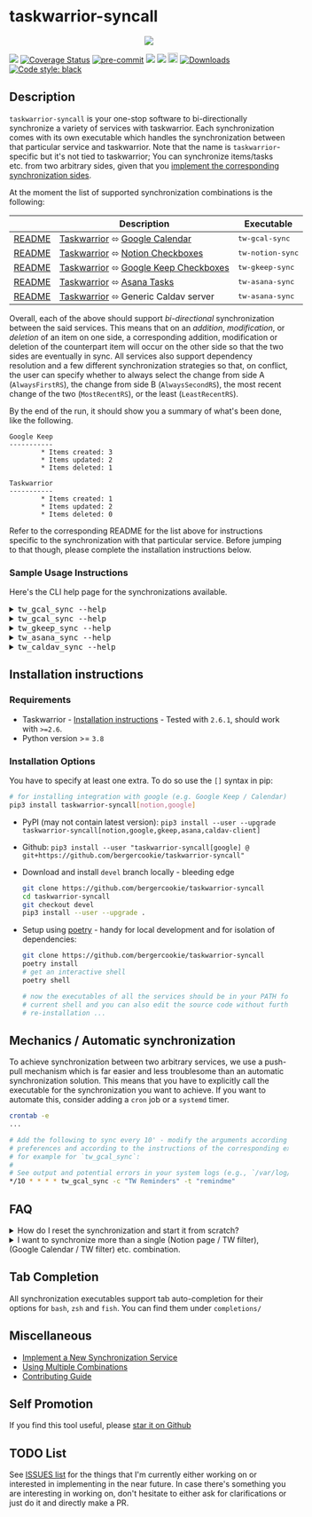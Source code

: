 # taskwarrior-syncall

<p align="center">
  <img src="https://raw.githubusercontent.com/bergercookie/taskwarrior-syncall/master/misc/meme.png"/>
</p>

<a href="https://github.com/bergercookie/taskwarrior-syncall/actions" alt="master">
<img src="https://github.com/bergercookie/taskwarrior-syncall/actions/workflows/ci.yml/badge.svg?branch=master" /></a>
<a href='https://coveralls.io/github/bergercookie/taskwarrior-syncall?branch=master'>
<img src='https://coveralls.io/repos/github/bergercookie/taskwarrior-syncall/badge.svg?branch=master' alt='Coverage Status' /></a>
<a href="https://github.com/pre-commit/pre-commit">
<img src="https://img.shields.io/badge/pre--commit-enabled-brightgreen?logo=pre-commit&logoColor=white" alt="pre-commit"></a>
<a href="https://github.com/bergercookie/taskwarrior-syncall/blob/master/LICENSE" alt="LICENSE">
<img src="https://img.shields.io/github/license/bergercookie/taskwarrior-syncall.svg" /></a>
<a href="https://pypi.org/project/takwarrior-syncall" alt="PyPI">
<img src="https://img.shields.io/pypi/pyversions/taskwarrior-syncall.svg" /></a>
<a href="https://badge.fury.io/py/taskwarrior-syncall">
<img src="https://badge.fury.io/py/taskwarrior-syncall.svg" alt="PyPI version" height="18"></a>
<a href="https://pepy.tech/project/taskwarrior-syncall">
<img alt="Downloads" src="https://pepy.tech/badge/taskwarrior-syncall"></a>
<a href="https://github.com/psf/black">
<img alt="Code style: black" src="https://img.shields.io/badge/code%20style-black-000000.svg"></a>

## Description

`taskwarrior-syncall` is your one-stop software to bi-directionally synchronize
a variety of services with taskwarrior. Each synchronization comes with its own
executable which handles the synchronization between that particular service and
taskwarrior. Note that the name is `taskwarrior`-specific but it's not tied to
taskwarrior; You can synchronize items/tasks etc. from two arbitrary sides,
given that you [implement the corresponding synchronization
sides](implement-a-new-synchronization.md).

At the moment the list of supported synchronization combinations is the following:

<table style="undefined;table-layout: fixed; width: 823px">
<thead>
  <tr>
    <th></th>
    <th>Description</th>
    <th>Executable</th>
  </tr>
</thead>
<tbody>
  <tr>
    <td><a href="https://github.com/bergercookie/taskwarrior-syncall/blob/master/readme-gcal.md">README</a></td>
    <td> <a href="https://taskwarrior.org/">Taskwarrior</a> ⬄ <a href="https://calendar.google.com/">Google Calendar</a></td>
    <td><tt>tw-gcal-sync</tt></td>
  </tr>
  <tr>
    <td><a href="https://github.com/bergercookie/taskwarrior-syncall/blob/master/readme-notion.md">README</a></td>
    <td> <a href="https://taskwarrior.org/">Taskwarrior</a> ⬄ <a href="https://notion.so">Notion Checkboxes</a></td>
    <td><tt>tw-notion-sync</tt></td>
  </tr>
  <tr>
    <td><a href="https://github.com/bergercookie/taskwarrior-syncall/blob/master/readme-gkeep.md">README</a></td>
    <td> <a href="https://taskwarrior.org/">Taskwarrior</a> ⬄ <a href="https://www.google.com/keep/">Google Keep Checkboxes</a></td>
    <td><tt>tw-gkeep-sync</tt></td>
  </tr>
  <tr>
    <td><a href="https://github.com/bergercookie/taskwarrior-syncall/blob/master/readme-asana.md">README</a></td>
    <td> <a href="https://taskwarrior.org/">Taskwarrior</a> ⬄ <a href="https://www.asana.com">Asana Tasks</a></td>
    <td><tt>tw-asana-sync</tt></td>
  </tr>
  <tr>
    <td><a href="https://github.com/bergercookie/taskwarrior-syncall/blob/master/readme-caldav.md">README</a></td>
    <td> <a href="https://taskwarrior.org/">Taskwarrior</a> ⬄ Generic Caldav server</td>
    <td><tt>tw-asana-sync</tt></td>
  </tr>
</tbody>
</table>

Overall, each of the above should support _bi-directional_ synchronization
between the said services. This means that on an _addition_, _modification_, or
_deletion_ of an item on one side, a corresponding addition, modification or
deletion of the counterpart item will occur on the other side so that the two
sides are eventually in sync. All services also support dependency resolution
and a few different synchronization strategies so that, on conflict, the user
can specify whether to always select the change from side A (`AlwaysFirstRS`),
the change from side B (`AlwaysSecondRS`), the most recent change of the two
(`MostRecentRS`), or the least (`LeastRecentRS`).

By the end of the run, it should show you a summary of what's been done, like
the following.

```
Google Keep
-----------
        * Items created: 3
        * Items updated: 2
        * Items deleted: 1

Taskwarrior
-----------
        * Items created: 1
        * Items updated: 2
        * Items deleted: 0
```

Refer to the corresponding README for the list above for instructions specific
to the synchronization with that particular service. Before jumping to that
though, please complete the installation instructions below.

### Sample Usage Instructions

Here's the CLI help page for the synchronizations available.

<!-- START sniff-and-replace tw_gcal_sync --help START -->

<details>
 <summary><tt>tw_gcal_sync --help</tt></summary>

```
Usage: tw_gcal_sync [OPTIONS]

  Synchronize calendars from your Google Calendar with filters from
  Taskwarrior.

  The list of TW tasks is determined by a combination of TW tags and a TW
  project while the calendar in GCal should be provided by their name. if it
  doesn't exist it will be crated

Options:
  -c, --gcal-calendar TEXT        Name of the Google Calendar to sync (will be
                                  created if not there)
  --google-secret FILE            Override the client secret used for the
                                  communication with the Google APIs
  --oauth-port INTEGER            Port to use for OAuth Authentication with
                                  Google Applications
  -t, --taskwarrior-tags TEXT     Taskwarrior tags to sync
  -p, --tw-project TEXT           Taskwarrior project to sync
  --list-combinations             List the available named TW<->Google
                                  Calendar combinations
  -r, --resolution_strategy [MostRecentRS|LeastRecentRS|AlwaysFirstRS|AlwaysSecondRS]
                                  Resolution strategy to use during conflicts
  -b, --combination TEXT          Name of an already saved TW<->Google
                                  Calendar combination
  -s, --save-as TEXT              Save the given TW<->Google Calendar filters
                                  combination using a specified custom name.
  -v, --verbose
  --version                       Show the version and exit.
  --help                          Show this message and exit.

```

</details>

<!-- END sniff-and-replace -->
<!-- START sniff-and-replace tw_gcal_sync --help START -->

<details>
 <summary><tt>tw_gcal_sync --help</tt></summary>

```
Usage: tw_gcal_sync [OPTIONS]

  Synchronize calendars from your Google Calendar with filters from
  Taskwarrior.

  The list of TW tasks is determined by a combination of TW tags and a TW
  project while the calendar in GCal should be provided by their name. if it
  doesn't exist it will be crated

Options:
  -c, --gcal-calendar TEXT        Name of the Google Calendar to sync (will be
                                  created if not there)
  --google-secret FILE            Override the client secret used for the
                                  communication with the Google APIs
  --oauth-port INTEGER            Port to use for OAuth Authentication with
                                  Google Applications
  -t, --taskwarrior-tags TEXT     Taskwarrior tags to sync
  -p, --tw-project TEXT           Taskwarrior project to sync
  --list-combinations             List the available named TW<->Google
                                  Calendar combinations
  -r, --resolution_strategy [MostRecentRS|LeastRecentRS|AlwaysFirstRS|AlwaysSecondRS]
                                  Resolution strategy to use during conflicts
  -b, --combination TEXT          Name of an already saved TW<->Google
                                  Calendar combination
  -s, --save-as TEXT              Save the given TW<->Google Calendar filters
                                  combination using a specified custom name.
  -v, --verbose
  --version                       Show the version and exit.
  --help                          Show this message and exit.

```

</details>

<!-- END sniff-and-replace -->
<!-- START sniff-and-replace tw_gkeep_sync --help START -->

<details>
 <summary><tt>tw_gkeep_sync --help</tt></summary>

```
Usage: tw_gkeep_sync [OPTIONS]

  Synchronize Notes from your Google Keep with filters from Taskwarrior.

  The list of TW tasks is determined by a combination of TW tags and a TW
  project while the note in GKeep should be specified using their full name.
  if it doesn't exist it will be created.

  This service will create TaskWarrior tasks with the specified filter for
  each one of the checkboxed items in the specified Google Keep note and will
  create Google Keep items for each one of the tasks in the Taskwarrior
  filter. You have to first "Show checkboxes" in the Google Keep Note in order
  to use it with this service.

Options:
  -k, --gkeep-note TEXT           Full title of the Google Keep Note to
                                  synchronize - Make sure you enable the
                                  checkboxes
  --user, --user-pass-path TEXT   Path in the UNIX password manager to fetch
                                  the Google username from
  --passwd, --passwd-pass-path TEXT
                                  Path in the UNIX password manager to fetch
                                  the Google password from
  -t, --taskwarrior-tags TEXT     Taskwarrior tags to sync
  -p, --tw-project TEXT           Taskwarrior project to sync
  --list-combinations             List the available named TW<->Google Keep
                                  combinations
  -r, --resolution_strategy [MostRecentRS|LeastRecentRS|AlwaysFirstRS|AlwaysSecondRS]
                                  Resolution strategy to use during conflicts
  -b, --combination TEXT          Name of an already saved TW<->Google Keep
                                  combination
  -s, --save-as TEXT              Save the given TW<->Google Keep filters
                                  combination using a specified custom name.
  -v, --verbose
  --version                       Show the version and exit.
  --help                          Show this message and exit.

```

</details>

<!-- END sniff-and-replace -->
<!-- START sniff-and-replace tw_asana_sync --help START -->

<details>
 <summary><tt>tw_asana_sync --help</tt></summary>

```
Usage: tw_asana_sync [OPTIONS]

Options:
  --token, --token-pass-path TEXT
                                  Path in the UNIX password manager to fetch
  -w, --asana-workspace-gid TEXT  Asana workspace GID used to filter tasks
  -W, --asana-workspace-name TEXT
                                  Asana workspace name used to filter tasks
  --list-asana-workspaces         List the available Asana workspaces
  -t, --taskwarrior-tags TEXT     Taskwarrior tags to sync
  -p, --tw-project TEXT           Taskwarrior project to sync
  -r, --resolution_strategy [MostRecentRS|LeastRecentRS|AlwaysFirstRS|AlwaysSecondRS]
                                  Resolution strategy to use during conflicts
  -b, --combination TEXT          Name of an already saved TW<->Asana
                                  combination
  --list-combinations             List the available named TW<->Asana
                                  combinations
  -s, --save-as TEXT              Save the given TW<->Asana filters
                                  combination using a specified custom name.
  -v, --verbose
  --version                       Show the version and exit.
  --help                          Show this message and exit.

```

</details>

<!-- END sniff-and-replace -->
<!-- START sniff-and-replace tw_caldav_sync --help START -->

<details>
 <summary><tt>tw_caldav_sync --help</tt></summary>

```
Usage: tw_caldav_sync [OPTIONS]

  Synchronize calendars from your caldav Calendar with filters from
  Taskwarrior.

  The list of TW tasks is determined by a combination of TW tags and a TW
  project. The calendar in Caldav should be provided by their name. if it
  doesn't exist it will be created

Options:
  --caldav-calendar TEXT          Name of the caldav Calendar to sync (will be
                                  created if not there)
  --caldav-url TEXT               URL where the caldav calendar is hosted at
                                  (including /dav if applicable)
  --caldav-user, --caldav-user-pass-path TEXT
                                  Path in the UNIX password manager to fetch
                                  the caldav username from
  --caldav-passwd, --caldav-passwd-pass-path TEXT
                                  Path in the UNIX password manager to fetch
                                  the caldav password from
  -t, --taskwarrior-tags TEXT     Taskwarrior tags to sync
  -p, --tw-project TEXT           Taskwarrior project to sync
  --list-combinations             List the available named TW<->Caldav
                                  combinations
  -r, --resolution_strategy [MostRecentRS|LeastRecentRS|AlwaysFirstRS|AlwaysSecondRS]
                                  Resolution strategy to use during conflicts
  -b, --combination TEXT          Name of an already saved TW<->Caldav
                                  combination
  -s, --save-as TEXT              Save the given TW<->Caldav filters
                                  combination using a specified custom name.
  -v, --verbose
  --version                       Show the version and exit.
  --help                          Show this message and exit.
```

</details>

<!-- END sniff-and-replace -->
## Installation instructions

### Requirements

- Taskwarrior - [Installation instructions](https://taskwarrior.org/download/) -
  Tested with `2.6.1`, should work with `>=2.6`.
- Python version >= `3.8`

### Installation Options

You have to specify at least one extra. To do so use the `[]` syntax in pip:

```sh
# for installing integration with google (e.g. Google Keep / Calendar) and Notion
pip3 install taskwarrior-syncall[notion,google]
```

- PyPI (may not contain latest version): `pip3 install --user --upgrade taskwarrior-syncall[notion,google,gkeep,asana,caldav-client]`
- Github: `pip3 install --user "taskwarrior-syncall[google] @ git+https://github.com/bergercookie/taskwarrior-syncall"`
- Download and install `devel` branch locally - bleeding edge

  ```sh
  git clone https://github.com/bergercookie/taskwarrior-syncall
  cd taskwarrior-syncall
  git checkout devel
  pip3 install --user --upgrade .
  ```

- Setup using [poetry](https://python-poetry.org/) - handy for local
  development and for isolation of dependencies:

  ```sh
  git clone https://github.com/bergercookie/taskwarrior-syncall
  poetry install
  # get an interactive shell
  poetry shell

  # now the executables of all the services should be in your PATH for the
  # current shell and you can also edit the source code without further
  # re-installation ...
  ```

## Mechanics / Automatic synchronization

To achieve synchronization between two arbitrary services, we use a push-pull
mechanism which is far easier and less troublesome than an automatic
synchronization solution. This means that you have to explicitly call the
executable for the synchronization you want to achieve. If you want to automate
this, consider adding a `cron` job or a `systemd` timer.

```sh
crontab -e
...

# Add the following to sync every 10' - modify the arguments according to your
# preferences and according to the instructions of the corresponding executable
# for example for `tw_gcal_sync`:
#
# See output and potential errors in your system logs (e.g., `/var/log/syslog`)
*/10 * * * * tw_gcal_sync -c "TW Reminders" -t "remindme"
```

## FAQ

<details>
  <summary>How do I reset the synchronization and start it from scratch?</summary>

1. Remove the combination file that corresponds to your synchronization. For
   example, if you're executing synchronization of `Google Keep` with
   `Taskwarrior`, like the following, your combination name is
   `testnote__None__test_tag`.

   ```sh
   tw_gkeep_sync -t test_tag -k "testnote"
   ```

   The executable also mentions the combination name at the end of the run.

   ```
   ...
   14:00:03.41 | INFO      | Flushing data to remote Google Keep...
   14:00:04.32 | SUCCESS   | Sync completed successfully. You can now use the -b/--combination option to refer to this particular combination

     tw_gkeep_sync --combination testnote__None__test_tag
   ```

   For this combination, on Linux, remove
   `~/.config/taskwarrior_syncall/testnote__None__test_tag.yaml`.

1. Remove the section for your combination in the `<sideA_sideB_configs.yaml>`
   configuration file under the `~/.config/taskwarrior_syncall/` directory.

   This section will have the same name as the combination file deleted in the
   earlier step and will look like this:

   ```yaml
   ---
   testnote__None__test_tag:
     gkeep_note: testnote
     tw_project: null
     tw_tags: !!python/tuple
       - test_tag
   ```

1. Remove the items of one of the sides. Keep e.g. the items from the Google Keep
   note and delete the tasks of the tag/project you are using for
   synchronization.
1. Rerun synchronization from scratch to populate the one side with the items of
   the other side.

</details>

<details>
  <summary>I want to synchronize more than a single (Notion page / TW filter),  (Google Calendar / TW filter) etc. combination.</summary>

See <a
href="https://github.com/bergercookie/taskwarrior-syncall/blob/master/combinations.md">combinations.md</a>.

</details>

## Tab Completion

All synchronization executables support tab auto-completion for their options
for `bash`, `zsh` and `fish`. You can find them under `completions/`

## Miscellaneous

- [Implement a New Synchronization Service](implement-a-new-synchronization.md)
- [Using Multiple Combinations](combinations.md)
- [Contributing Guide](CONTRIBUTING.md)

## Self Promotion

If you find this tool useful, please [star it on
Github](https://github.com/bergercookie/taskwarrior-syncall)

## TODO List

See [ISSUES list](https://github.com/bergercookie/taskwarrior-syncall/issues) for
the things that I'm currently either working on or interested in implementing in
the near future. In case there's something you are interesting in working on,
don't hesitate to either ask for clarifications or just do it and directly make
a PR.
